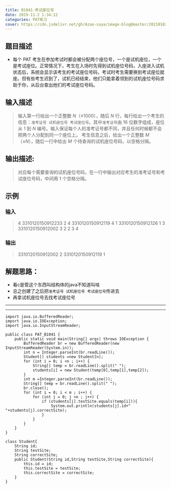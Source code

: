 ```yaml
---
title: B1041-考试座位号
date: 2019-11-2 1:34:12 
categories: PAT练习
cover: https://cdn.jsdelivr.net/gh/Azao-saya/image-blog@master/20210102/id=69606244.rzhzf5abaxs.png
---
```


## 题目描述 <!--more-->

-    每个 PAT 考生在参加考试时都会被分配两个座位号，一个是试机座位，一个是考试座位。正常情况下，考生在入场时先得到试机座位号码，入座进入试机状态后，系统会显示该考生的考试座位号码，考试时考生需要换到考试座位就座。但有些考生迟到了，试机已经结束，他们只能拿着领到的试机座位号码求助于你，从后台查出他们的考试座位号码。 

## 输入描述

>输入第一行给出一个正整数 *N*（≤1000），随后 *N* 行，每行给出一个考生的信息：`准考证号 试机座位号 考试座位号`。其中`准考证号`由 16 位数字组成，座位从 1 到 *N* 编号。输入保证每个人的准考证号都不同，并且任何时候都不会把两个人分配到同一个座位上。
>考生信息之后，给出一个正整数 *M*（≤*N*），随后一行中给出 *M* 个待查询的试机座位号码，以空格分隔。

## 输出描述:

>对应每个需要查询的试机座位号码，在一行中输出对应考生的准考证号和考试座位号码，中间用 1 个空格分隔。 


## 示例

### 输入

> 4
> 3310120150912233 2 4
> 3310120150912119 4 1
> 3310120150912126 1 3
> 3310120150912002 3 2
> 2
> 3 4

### 输出

> 3310120150912002 2
> 3310120150912119 1

## 解题思路：

-  看c是管这个东西叫结构体的java不知道叫啥
-  总之创建了之后把`准考证号 试机座位号 考试座位号`传进去
-  再拿试机座位号去找考试座位号

---

---

```
import java.io.BufferedReader;
import java.io.IOException;
import java.io.InputStreamReader;

public class PAT_B1041 {
    public static void main(String[] args) throws IOException {
        BufferedReader br = new BufferedReader(new InputStreamReader(System.in));
        int n = Integer.parseInt(br.readLine());
        Student[] students =new Student[n];
        for (int i = 0; i <n ; i++) {
            String[] temp = br.readLine().split(" ");
            students[i] = new Student(temp[0],temp[1],temp[2]);
        }
        int m =Integer.parseInt(br.readLine());
        String[] temp = br.readLine().split(" ");
        br.close();
        for (int i = 0; i < m ; i++) {
            for (int j = 0; j <n ; j++) {
                if (students[j].testSite.equals(temp[i])){
                    System.out.println(students[j].id+" "+students[j].correctSite);
                }
            }
        }
    }
}

class Student{
    String id;
    String testSite;
    String correctSite;
    public Student(String id,String testSite,String correctSite){
        this.id = id;
        this.testSite = testSite;
        this.correctSite = correctSite;
    }
}
```

